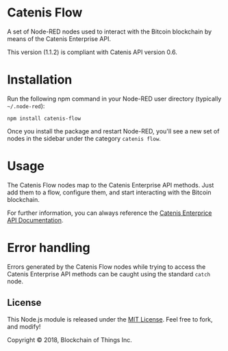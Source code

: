 # Catenis Flow

A set of Node-RED nodes used to interact with the Bitcoin blockchain by means of the Catenis Enterprise API.

This version (1.1.2) is compliant with Catenis API version 0.6.

# Installation

Run the following npm command in your Node-RED user directory (typically `~/.node-red`):

```shell
npm install catenis-flow
```

Once you install the package and restart Node-RED, you'll see a new set of nodes in the sidebar under the category `catenis flow`.

# Usage

The Catenis Flow nodes map to the Catenis Enterprise API methods. Just add them to a flow, configure them, and start interacting with the Bitcoin blockchain.

For further information, you can always reference the [Catenis Enterprice API Documentation](https://catenis.com/docs/api).

# Error handling

Errors generated by the Catenis Flow nodes while trying to access the Catenis Enterprise API methods can be caught using the standard `catch` node.

## License

This Node.js module is released under the [MIT License](LICENSE). Feel free to fork, and modify!

Copyright © 2018, Blockchain of Things Inc.
